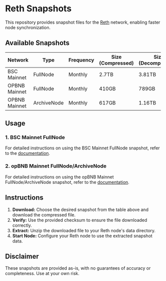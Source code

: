 # Reth Snapshots

This repository provides snapshot files for the [Reth](https://github.com/bnb-chain/reth) network, enabling faster node synchronization.

## Available Snapshots

| Network           | Type           | Frequency | Size (Compressed) | Size (Decompressed) | Download Link                               | CheckSum  |
|-------------------|----------------|-----------|-------------------|-------------------|-------------------|-----------------------------------|
| BSC Mainnet       | FullNode       | Monthly   | 2.7TB             |  3.81TB             | [Download](https://pub-c0627345c16f47ab858c9469133073a8.r2.dev/reth-20240819.tar.lz4)    | bbb325df85ed4cb9ee4c65c4102fc12d(MD5)               |
| OPBNB Mainnet     | FullNode       | Monthly   | 410GB               | 789GB             | [Download](https://opbnb-snapshot-mainnet.bnbchain.org/geth-reth-full-20240822.tar.gz)  | 747e167cc129e8a158fe3cb227b059645e63dd63c8997773f3e835fce4711b6d(SHA256)               |
| OPBNB Mainnet     | ArchiveNode       | Monthly   | 617GB               | 1.16TB             | [Download](https://opbnb-snapshot-mainnet.bnbchain.org/geth-reth-archive-20240822.tar.gz)  | 4683e637eb0bf566d9513cb9521118a15ae3d5013faa604c4144b561abfa9aba(SHA256)               |

## Usage

### 1. BSC Mainnet FullNode

For detailed instructions on using the BSC Mainnet FullNode snapshot, refer to the [documentation](./guild/bsc-reth-fullnode-snapshot.md).

### 2. opBNB Mainnet FullNode/ArchiveNode

For detailed instructions on using the opBNB Mainnet FullNode/ArchiveNode snapshot, refer to the [documentation](./guild/opBNB-reth-snapshot.md).

## Instructions

1. **Download:** Choose the desired snapshot from the table above and download the compressed file.
2. **Verify:** Use the provided checksum to ensure the file downloaded correctly.
3. **Extract:** Unzip the downloaded file to your Reth node's data directory.
4. **Start Node:** Configure your Reth node to use the extracted snapshot data.

## Disclaimer

These snapshots are provided as-is, with no guarantees of accuracy or completeness. Use at your own risk.
